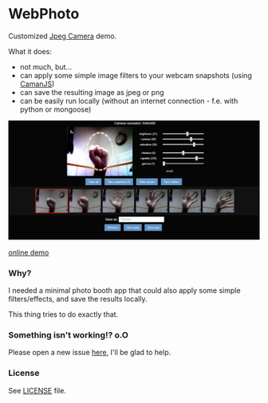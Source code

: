 # WebPhoto
Customized [Jpeg Camera](https://github.com/amw/jpeg_camera) demo.

What it does:

 - not much, but...
 - can apply some simple image filters to your webcam snapshots (using [CamanJS](http://camanjs.com/))
 - can save the resulting image as jpeg or png
 - can be easily run locally (without an internet connection - f.e. with python or mongoose)

![](assets/screenshot02.png)

[online demo](https://rawgit.com/azrafe7/WebPhoto/master/index.html)


### Why?
I needed a minimal photo booth app that could also apply some simple filters/effects, and save the results locally.

This thing tries to do exactly that.

### Something isn't working!? o.O
Please open a new issue [here](https://github.com/azrafe7/WebPhoto/issues), I'll be glad to help.

### License
See [LICENSE](LICENSE) file.